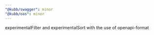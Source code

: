 ```yaml
---
"@kubb/swagger": minor
"@kubb/oas": minor
---
```


experimentalFilter and experimentalSort with the use of openapi-format
